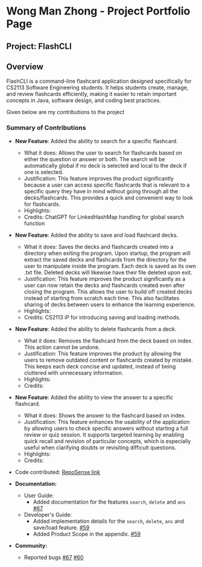 # Wong Man Zhong - Project Portfolio Page

## Project: FlashCLI
## Overview
FlashCLI is a command-line flashcard application designed specifically for CS2113 Software Engineering students. It helps students create, manage, and review flashcards efficiently, making it easier to retain important concepts in Java, software design, and coding best practices.

Given below are my contributions to the project
### Summary of Contributions 
- **New Feature**: Added the ability to search for a specific flashcard.
  - What it does: Allows the user to search for flashcards based on either the question or answer or both.
  The search will be automatically global if no deck is selected and local to the deck if one is selected.
  - Justification: This feature improves the product significantly because a user can access specific flashcards
  that is relevant to a specific query they have in mind without going through all the decks/flashcards.
  This provides a quick and convenient way to look for flashcards.
  - Highlights:
  - Credits: ChatGPT for LinkedHashMap handling for global search function
- **New Feature**: Added the ability to save and load flashcard decks.
  - What it does: Saves the decks and flashcards created into a directory when exiting the program.
  Upon startup, the program will extract the saved decks and flashcards from the directory for the user to manipulate
  inside the program. Each deck is saved as its own .txt file. Deleted decks will likewise have their file deleted upon exit. 
  - Justification: This feature improves the product significantly as a user can now retain the decks and flashcards created
  even after closing the program. This allows the user to build off created decks instead of starting from scratch each time.
  This also facilitates sharing of decks between users to enhance the learning experience.
  - Highlights: 
  - Credits: CS2113 iP for introducing saving and loading methods.
- **New Feature**: Added the ability to delete flashcards from a deck.
  - What it does: Removes the flashcard from the deck based on index. This action cannot be undone.
  - Justification: This feature improves the product by allowing the users to remove outdated content or flashcards created by mistake.
  This keeps each deck concise and updated, instead of being cluttered with unnecessary information.
  - Highlights:
  - Credits:
- **New Feature**: Added the ability to view the answer to a specific flashcard.
  - What it does: Shows the answer to the flashcard based on index.
  - Justification: This feature enhances the usability of the application by allowing users to check specific answers 
  without starting a full review or quiz session.
  It supports targeted learning by enabling quick recall and revision of particular concepts,
  which is especially useful when clarifying doubts or revisiting difficult questions.
  - Highlights:
  - Credits:


- Code contributed: [RepoSense link](https://nus-cs2113-ay2425s2.github.io/tp-dashboard/?search=manz9802&breakdown=true&sort=groupTitle%20dsc&sortWithin=title&since=2025-02-21&timeframe=commit&mergegroup=&groupSelect=groupByRepos&checkedFileTypes=docs~functional-code~test-code~other)
- **Documentation:**
  - User Guide:
    - Added documentation for the features `search`, `delete` and `ans` [#67](https://github.com/AY2425S2-CS2113-F11-4/tp/pull/67)
  - Developer's Guide:
    - Added implementation details for the `search`, `delete`, `ans` and save/load feature. [#59](https://github.com/AY2425S2-CS2113-F11-4/tp/pull/59)
    - Added Product Scope in the appendix. [#59](https://github.com/AY2425S2-CS2113-F11-4/tp/pull/59)
- **Community:**
  - Reported bugs [#67](https://github.com/AY2425S2-CS2113-F11-4/tp/pull/67) [#60](https://github.com/AY2425S2-CS2113-F11-4/tp/pull/60)